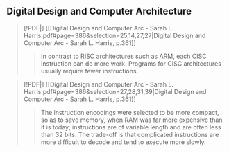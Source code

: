 ## Digital Design and Computer Architecture
> [!PDF|] [[Digital Design and Computer Arc - Sarah L. Harris.pdf#page=386&selection=25,14,27,27|Digital Design and Computer Arc - Sarah L. Harris, p.361]]
> > In contrast to RISC architectures such as ARM, each CISC instruction can do more work. Programs for CISC architectures usually require fewer instructions.

> [!PDF|] [[Digital Design and Computer Arc - Sarah L. Harris.pdf#page=386&selection=27,28,31,39|Digital Design and Computer Arc - Sarah L. Harris, p.361]]
> > The instruction encodings were selected to be more compact, so as to save memory, when RAM was far more expensive than it is today; instructions are of variable length and are often less than 32 bits. The trade-off is that complicated instructions are more difficult to decode and tend to execute more slowly.


